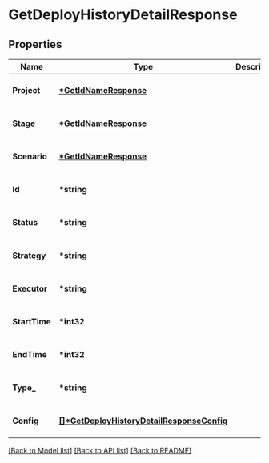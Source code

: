 # GetDeployHistoryDetailResponse

## Properties

| Name          | Type                                                                                    | Description | Notes                        |
| ------------- | --------------------------------------------------------------------------------------- | ----------- | ---------------------------- |
| **Project**   | **[\*GetIdNameResponse](GetIdNameResponse.md)**                                         |             | [optional] [default to null] |
| **Stage**     | **[\*GetIdNameResponse](GetIdNameResponse.md)**                                         |             | [optional] [default to null] |
| **Scenario**  | **[\*GetIdNameResponse](GetIdNameResponse.md)**                                         |             | [optional] [default to null] |
| **Id**        | **\*string**                                                                            |             | [optional] [default to null] |
| **Status**    | **\*string**                                                                            |             | [optional] [default to null] |
| **Strategy**  | **\*string**                                                                            |             | [optional] [default to null] |
| **Executor**  | **\*string**                                                                            |             | [optional] [default to null] |
| **StartTime** | **\*int32**                                                                             |             | [optional] [default to null] |
| **EndTime**   | **\*int32**                                                                             |             | [optional] [default to null] |
| **Type\_**    | **\*string**                                                                            |             | [optional] [default to null] |
| **Config**    | **[[]\*GetDeployHistoryDetailResponseConfig](GetDeployHistoryDetailResponseConfig.md)** |             | [optional] [default to null] |

[[Back to Model list]](../README.md#documentation-for-models) [[Back to API list]](../README.md#documentation-for-api-endpoints) [[Back to README]](../README.md)
